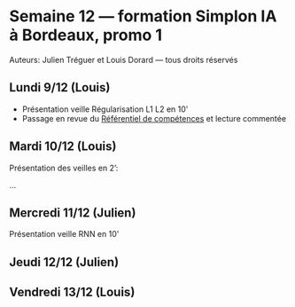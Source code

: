 # Semaine 12 — formation Simplon IA à Bordeaux, promo 1

Auteurs: Julien Tréguer et Louis Dorard — tous droits réservés

## Lundi 9/12 (Louis)

* Présentation veille Régularisation L1 L2 en 10'
* Passage en revue du [Référentiel de compétences](https://docs.google.com/document/d/19wtrWmbtZeeZ3zpxypq9ZvpidH5ZPb4pZgRKJ_2s6kY/edit) et lecture commentée

## Mardi 10/12 (Louis)

Présentation des veilles en 2’:

...

## Mercredi 11/12 (Julien)

Présentation veille RNN en 10'

## Jeudi 12/12 (Julien)



## Vendredi 13/12 (Louis)
